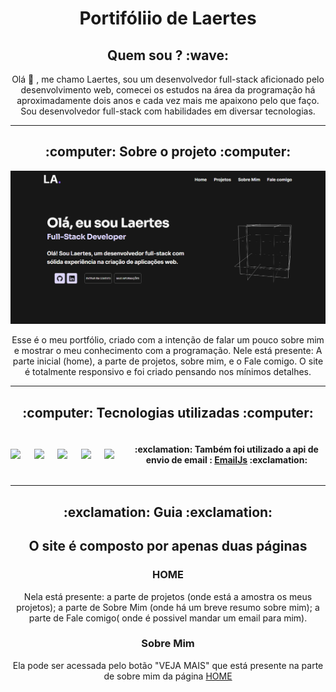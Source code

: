 <h1 align="center">Portifóliio de Laertes</h1>

<h2 align="center"> Quem sou ? :wave: </h2> 

<p align="center">Olá 👋 , me chamo Laertes, sou um desenvolvedor full-stack aficionado pelo desenvolvimento web, comecei os estudos na área da programação há aproximadamente dois anos e cada vez mais me apaixono pelo que faço. Sou desenvolvedor full-stack com habilidades em diversar tecnologias.</p>
<hr/>
<h2 align="center">  :computer: Sobre o projeto :computer: </h2>

![Captura de tela do projeto](my-portifolio/src/assets/CapturaDoProjeto.png)

<p align="center">Esse é o meu portfólio, criado com a intenção de falar um pouco sobre mim e mostrar o meu conhecimento com a programação. Nele está presente: A parte inicial (home), a parte de projetos, sobre mim, e o Fale comigo. O site é totalmente responsivo e foi criado pensando nos mínimos detalhes.</p>
<hr/>

<h2 align="center">  :computer: Tecnologias utilizadas :computer: </h2>

<div style="display: flex; align-items: center; " align="center">
  <img src="https://cdn.jsdelivr.net/gh/devicons/devicon@latest/icons/react/react-original-wordmark.svg" width="66px" />
  <img src="https://cdn.jsdelivr.net/gh/devicons/devicon@latest/icons/javascript/javascript-original.svg" width="66px" />
  <img src="https://cdn.jsdelivr.net/gh/devicons/devicon@latest/icons/css3/css3-original.svg" width="66px" />
  <img src="https://cdn.jsdelivr.net/gh/devicons/devicon@latest/icons/html5/html5-original.svg" width="66px" />
  <img src="https://cdn.jsdelivr.net/gh/devicons/devicon@latest/icons/git/git-original.svg" width="66px" />

  <h4> :exclamation: Também foi utilizado a api de envio de email : <a href="https://www.emailjs.com/" target="_blank"> EmailJs</a> :exclamation: </h4>
</div>
<hr/>

<h2 align="center"> :exclamation: Guia :exclamation: </h2>

<h2 align="center">O site é composto por apenas duas páginas </h2>

<h3 align="center" id="home-id"> HOME </h3>
<p  align="center"> Nela está presente:  a parte de projetos (onde está a amostra os meus projetos); a parte de Sobre Mim (onde há um breve resumo sobre mim); a parte de Fale comigo( onde é possivel mandar um email para mim).</p>

<h3 align="center">Sobre Mim</h3>

<p  align="center">Ela pode ser acessada pelo botão "VEJA MAIS" que está presente na parte de sobre mim da página  <a href="home-id"> HOME </a>  </p>

